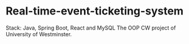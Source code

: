 # Real-time-event-ticketing-system
Stack: Java, Spring Boot, React and MySQL
The OOP CW project of University of Westminster.
